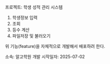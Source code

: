 프로젝트: 학생 성적 관리 시스템
1. 학생정보 입력
2. 조회
3. 등수 계산
4. 파일저장 및 불러오기

위 기능(feature)을 자체적으로 개발해서 배포하려 한다.

소속: 알고학원
개발 시작일자: 2025-07-02
